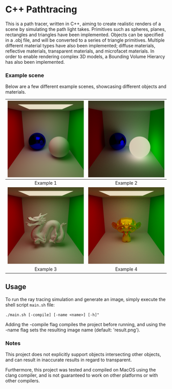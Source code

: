 # C++ Pathtracing

This is a path tracer, written in C++, aiming to create realistic renders of a scene by simulating the path light takes. Primitives such as spheres, planes, rectangles and triangles have been implemented. Objects can be specified in a .obj file, and will be converted to a series of triangle primitives. Multiple different material types have also been implemented; diffuse materials, reflective materials, transparent materials, and microfacet materials. In order to enable rendering complex 3D models, a Bounding Volume Hierarcy has also been implemented.


### Example scene
Below are a few different example scenes, showcasing different objects and materials.


| ![Example 1](Images/Example1.png) | ![Example 2](Images/Example2.png) |
|:----------------------------------:|:----------------------------------:|
|             Example 1              |             Example 2              |
| ![Example 3](Images/Example3.png) | ![Example 4](Images/Example4.png) |
|             Example 3              |             Example 4              |


## Usage

To run the ray tracing simulation and generate an image, simply execute the shell script `main.sh` file:

```
./main.sh [-compile] [-name <name>] [-h]"
```

Adding the -compile flag compiles the project before running, and using the -name flag sets the resulting image name (default: 'result.png').



### Notes

This project does not explicitly support objects intersecting other objects, and can result in inaccurate results in regard to transparent.

Furthermore, this project was tested and compiled on MacOS using the clang compiler, and is not guaranteed to work on other platforms or with other compilers.
